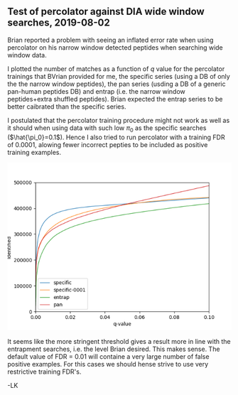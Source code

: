 ## Test of percolator against DIA wide window searches, 2019-08-02

Brian reported a problem with seeing an inflated error rate when using percolator on his narrow window
detected peptides when searching wide window data.

I plotted the number of matches as a function of $q$ value for the percolator trainings that BVrian provided for me, the specific series (using a DB of only the the narrow window peptides), the pan series (usding a DB of a generic pan-human peptides DB) and entrap (i.e. the narrow window peptides+extra shuffled peptides). Brian expected the entrap series to be better caibrated than the specific series.

I postulated that the percolator training procedure might not work as well as it should when using data with such low $\pi_0$ as the specific searches ($\hat{\pi_0}=0.1$). Hence I also tried to run percolator with a training FDR of 0.0001, alowing fewer incorrect pepties to be included as positive training examples.

 ![pq-plot](pq_plot.png)

 It seems like the more stringent threshold gives a result more in line with the entrapment searches, i.e. the level Brian desired. This makes sense. The default value of FDR = 0.01 will containe a very large number of false positive examples. For this cases we should hense strive to use very restrictive training FDR's.

 -LK
